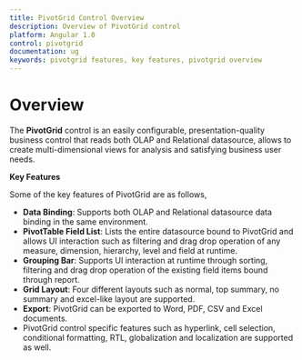 ```yaml
---
title: PivotGrid Control Overview	
description: Overview of PivotGrid control
platform: Angular 1.0
control: pivotgrid
documentation: ug
keywords: pivotgrid features, key features, pivotgrid overview 
---
```


# Overview

The **PivotGrid** control is an easily configurable, presentation-quality business control that reads both OLAP and Relational datasource, allows to create multi-dimensional views for analysis and satisfying business user needs.

**Key Features**

Some of the key features of PivotGrid are as follows, 

* **Data Binding**: Supports both OLAP and Relational datasource data binding in the same environment. 
* **PivotTable Field List**: Lists the entire datasource bound to PivotGrid and allows UI interaction such as filtering and drag drop operation of any measure, dimension, hierarchy, level and field at runtime.  
* **Grouping Bar**: Supports UI interaction at runtime through sorting, filtering and drag drop operation of the existing field items bound through report. 
* **Grid Layout**: Four different layouts such as normal, top summary, no summary and excel-like layout are supported.
* **Export**: PivotGrid can be exported to Word, PDF, CSV and Excel documents.
* PivotGrid control specific features such as hyperlink, cell selection, conditional formatting, RTL, globalization and localization are supported as well.
